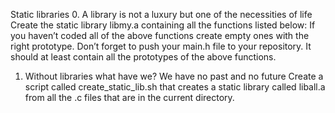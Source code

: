 Static libraries
0. A library is not a luxury but one of the necessities of life
  Create the static library libmy.a containing all the functions listed below:
 If you haven’t coded all of the above functions create empty ones with the right prototype.
Don’t forget to push your main.h file to your repository. It should at least contain all the prototypes of the above functions.

1. Without libraries what have we? We have no past and no future
  Create a script called create_static_lib.sh that creates a static library called liball.a from all the .c files that are in the current directory.


 
